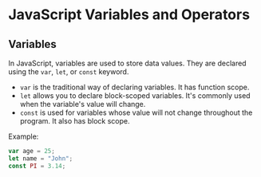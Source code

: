 # JavaScript Variables and Operators

## Variables
In JavaScript, variables are used to store data values. They are declared using the `var`, `let`, or `const` keyword.

- `var` is the traditional way of declaring variables. It has function scope.
- `let` allows you to declare block-scoped variables. It's commonly used when the variable's value will change.
- `const` is used for variables whose value will not change throughout the program. It also has block scope.

Example:
```javascript
var age = 25;
let name = "John";
const PI = 3.14;
